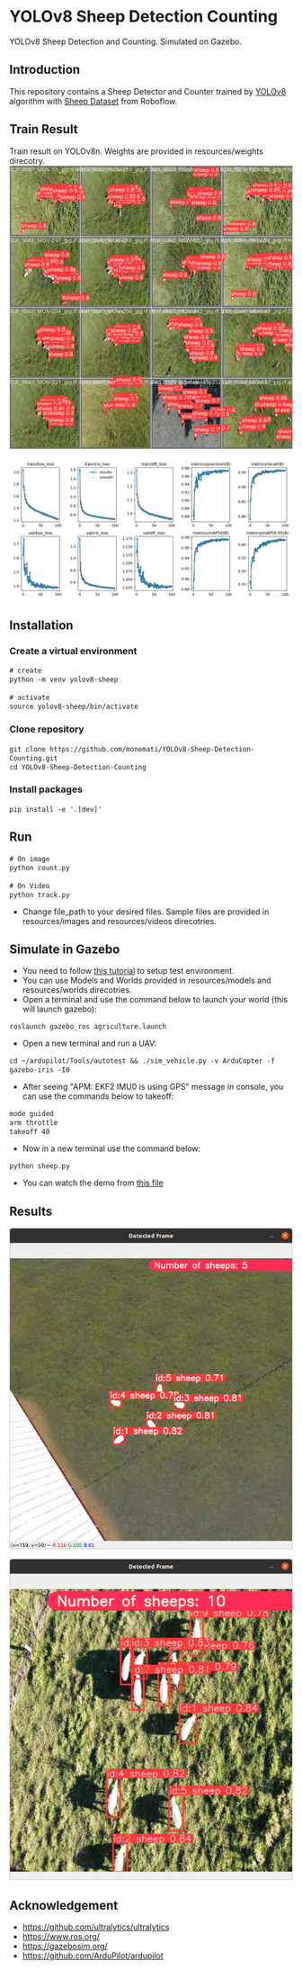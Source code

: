 # YOLOv8 Sheep Detection Counting
YOLOv8 Sheep Detection and Counting. Simulated on Gazebo.

## Introduction
This repository contains a Sheep Detector and Counter trained by [YOLOv8](https://github.com/ultralytics/ultralytics) algorithm with [Sheep Dataset](https://universe.roboflow.com/riis/aerial-sheep/dataset/1) from Roboflow.

## Train Result
Train result on YOLOv8n. Weights are provided in resources/weights direcotry.
![alt text](/resources/demo/val_batch1_pred.jpg "YOLOv8n Train Result")

![alt text](/resources/demo/results.png "YOLOv8n Train Result")

## Installation
### Create a virtual environment
```commandline
# create
python -m venv yolov8-sheep

# activate
source yolov8-sheep/bin/activate
```

### Clone repository
```commandline
git clone https://github.com/monemati/YOLOv8-Sheep-Detection-Counting.git
cd YOLOv8-Sheep-Detection-Counting
```

### Install packages
```commandline
pip install -e '.[dev]'
```

## Run
```commandline
# On image
python count.py

# On Video
python track.py
```
- Change file_path to your desired files. Sample files are provided in resources/images and resources/videos direcotries.

## Simulate in Gazebo
- You need to follow [this tutorial](https://github.com/monemati/multiuav-gazebo-simulation) to setup test environment.
- You can use Models and Worlds provided in resources/models and resources/worlds direcotries.
- Open a terminal and use the command below to launch your world (this will launch gazebo):
```
roslaunch gazebo_ros agriculture.launch
```
- Open a new terminal and run a UAV:
```
cd ~/ardupilot/Tools/autotest && ./sim_vehicle.py -v ArduCopter -f gazebo-iris -I0
```
- After seeing "APM: EKF2 IMU0 is using GPS" message in console, you can use the commands below to takeoff:
```
mode guided
arm throttle
takeoff 40
```
- Now in a new terminal use the command below:
```
python sheep.py
```
- You can watch the demo from [this file](https://github.com/monemati/YOLOv8-Sheep-Detection-Counting/blob/main/resources/demo/Gazebo-Sheep-Detector-Counting-Demo.mp4)

## Results

![alt text](/resources/demo/Gazebo-Sheep-Detector-Counting.png "Gazebo Sheep Detector Counting")

![alt text](/resources/demo/Aerial-Sheep-01.png "Aerial Sheep")
  
## Acknowledgement
- https://github.com/ultralytics/ultralytics
- https://www.ros.org/
- https://gazebosim.org/
- https://github.com/ArduPilot/ardupilot
